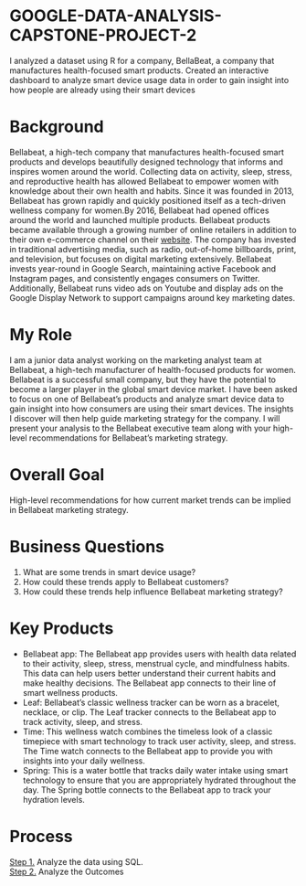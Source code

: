 # GOOGLE-DATA-ANALYSIS-CAPSTONE-PROJECT-2
I analyzed a dataset using R for a company, BellaBeat, a company that manufactures health-focused smart products. Created an interactive dashboard to analyze smart device usage data in order to gain
insight into how people are already using their smart devices

# Background
 Bellabeat, a high-tech company that manufactures health-focused smart products and develops beautifully designed technology that informs and inspires women around the world. Collecting data on activity, sleep, stress, and reproductive health has allowed Bellabeat to empower women with knowledge about their own health and habits. Since it was founded in 2013, Bellabeat has grown rapidly and quickly positioned itself as a tech-driven wellness company for women.By 2016, Bellabeat had opened offices around the world and launched multiple products. Bellabeat products became available through a growing number of online retailers in addition to their own e-commerce channel on their [website](https://bellabeat.com/). The company has invested in traditional advertising media, such as radio, out-of-home billboards, print, and television, but focuses on digital marketing extensively. Bellabeat invests year-round in Google Search, maintaining active Facebook and Instagram pages, and consistently engages consumers on Twitter. Additionally, Bellabeat runs video ads on Youtube and display ads on the Google Display Network to support campaigns around key marketing dates.

# My Role
I am a junior data analyst working on the marketing analyst team at Bellabeat, a high-tech manufacturer of health-focused products for women. Bellabeat is a successful small company, but they have the potential to become a larger player in the global smart device market. I have been asked to focus on one of Bellabeat’s products and analyze smart device data to gain insight into how consumers are using their smart devices. The insights I discover will then help guide marketing strategy for the company. I will present your analysis to the Bellabeat executive team along with your high-level recommendations for Bellabeat’s marketing strategy.

# Overall Goal
High-level recommendations for how current market trends can be implied in Bellabeat marketing strategy.

# Business Questions
1. What are some trends in smart device usage?
2. How could these trends apply to Bellabeat customers?
3. How could these trends help influence Bellabeat marketing strategy?

# Key Products
* Bellabeat app: The Bellabeat app provides users with health data related to their activity, sleep, stress,
menstrual cycle, and mindfulness habits. This data can help users better understand their current habits and
make healthy decisions. The Bellabeat app connects to their line of smart wellness products.
* Leaf: Bellabeat’s classic wellness tracker can be worn as a bracelet, necklace, or clip. The Leaf tracker connects
to the Bellabeat app to track activity, sleep, and stress.
* Time: This wellness watch combines the timeless look of a classic timepiece with smart technology to track user
activity, sleep, and stress. The Time watch connects to the Bellabeat app to provide you with insights into your
daily wellness.
* Spring: This is a water bottle that tracks daily water intake using smart technology to ensure that you are
appropriately hydrated throughout the day. The Spring bottle connects to the Bellabeat app to track your
hydration levels.

# Process
[Step 1.](https://github.com/AADITYAPRABALCHAWLA/Data-Analysis-Project2---How-Can-a-Wellness-Technology-Company-Play-It-Smart-/blob/main/Step1_SQL.md) Analyze the data using SQL.<br/>
[Step 2.](https://github.com/AADITYAPRABALCHAWLA/Data-Analysis-Project2---How-Can-a-Wellness-Technology-Company-Play-It-Smart-/tree/main) Analyze the Outcomes<br/>
